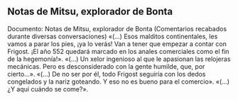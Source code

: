 ## Notas de Mitsu, explorador de Bonta
Documento: Notas de Mitsu, explorador de Bonta
(Comentarios recabados durante diversas conversaciones)
«(...) Esos malditos continentales, les vamos a parar los pies, ¡ya lo verás! Van a tener que empezar a contar con Frigost. ¡El año 552 quedará marcado en los anales comerciales como el fin de la hegemonía!».
«(...) Un xelor ingenioso al que le apasionan las relojeras mecánicas. Pero es desconsiderado con la gente humilde, que, por cierto...».
«(...) De no ser por él, todo Frigost seguiría con los dedos congelados y la nariz goteando. Y eso no es bueno para el comercio».
«(...) ¿Y aquí cuándo se come?».

